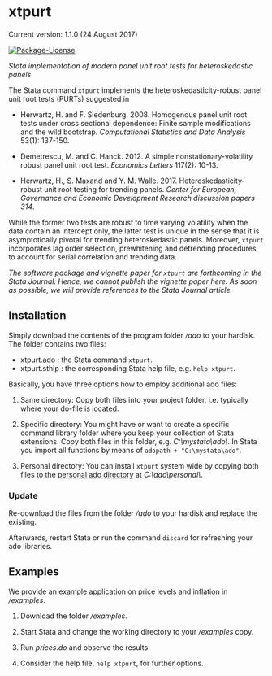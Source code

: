# xtpurt
Current version: 1.1.0 (24 August 2017)

[![Package-License](https://img.shields.io/github/license/mashape/apistatus.svg)](https://opensource.org/licenses/MIT)

_Stata implementation of modern panel unit root tests for heteroskedastic panels_

The Stata command `xtpurt` implements the heteroskedasticity-robust panel unit root tests (PURTs) suggested in

- Herwartz, H. and F. Siedenburg. 2008. Homogenous panel unit root tests under cross sectional dependence: Finite sample modifications and the wild bootstrap. _Computational Statistics and Data Analysis_ 53(1): 137-150.

- Demetrescu, M. and C. Hanck. 2012. A simple nonstationary-volatility robust panel unit root test. _Economics Letters_ 117(2): 10-13.

- Herwartz, H., S. Maxand and Y. M. Walle. 2017. Heteroskedasticity-robust unit root testing for trending panels. _Center for European, Governance and Economic Development Research discussion papers 314_.

While the former two tests are robust to time varying volatility when the data contain an intercept only, the latter test is unique in the sense that it is asymptotically pivotal for trending heteroskedastic panels. Moreover, `xtpurt` incorporates lag order selection, prewhitening and detrending procedures to account for serial correlation and trending data.

_The software package and vignette paper for `xtpurt` are forthcoming in the Stata Journal. Hence, we cannot publish the vignette paper here. As soon as possible, we will provide references to the Stata Journal article._


## Installation

Simply download the contents of the program folder _/ado_ to your hardisk. The folder contains two files:

- xtpurt.ado : the Stata command `xtpurt`.
- xtpurt.sthlp : the corresponding Stata help file, e.g. `help xtpurt`.

Basically, you have three options how to employ additional ado files:

1. Same directory: Copy both files into your project folder, i.e. typically where your do-file is located.

2. Specific directory: You might have or want to create a specific command library folder where you keep your collection of Stata extensions. Copy both files in this folder, e.g. _C:\\mystata\\ado\\_. In Stata you import all functions by means of `adopath + "C:\mystata\ado"`.

3. Personal directory: You can install `xtpurt` system wide by copying both files to the  [personal ado directory](http://www.stata.com/support/faqs/programming/personal-ado-directory/) at _C:\\ado\\personal\\_.

### Update

Re-download the files from the folder _/ado_ to your hardisk and replace the existing.

Afterwards, restart Stata or run the command `discard` for refreshing your ado libraries.


## Examples

We provide an example application on price levels and inflation in _/examples_.

1. Download the folder _/examples_.

2. Start Stata and change the working directory to your _/examples_ copy.

3. Run _prices.do_ and observe the results.

4. Consider the help file, `help xtpurt`, for further options.
